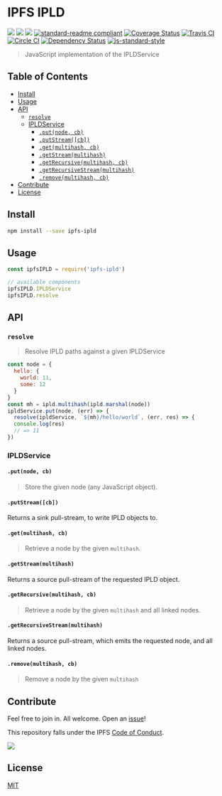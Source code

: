 # IPFS IPLD

[![](https://img.shields.io/badge/made%20by-Protocol%20Labs-blue.svg?style=flat-square)](http://ipn.io)
[![](https://img.shields.io/badge/project-IPFS-blue.svg?style=flat-square)](http://ipfs.io/)
[![](https://img.shields.io/badge/freenode-%23ipfs-blue.svg?style=flat-square)](http://webchat.freenode.net/?channels=%23ipfs)
[![standard-readme compliant](https://img.shields.io/badge/standard--readme-OK-green.svg?style=flat-square)](https://github.com/RichardLitt/standard-readme)
[![Coverage Status](https://coveralls.io/repos/github/ipfs/js-ipfs-ipld/badge.svg?branch=master)](https://coveralls.io/github/ipfs/js-ipfs-ipld?branch=master)
[![Travis CI](https://travis-ci.org/ipfs/js-ipfs-ipld.svg?branch=master)](https://travis-ci.org/ipfs/js-ipfs-ipld)
[![Circle CI](https://circleci.com/gh/ipfs/js-ipfs-ipld.svg?style=svg)](https://circleci.com/gh/ipfs/js-ipfs-ipld)
[![Dependency Status](https://david-dm.org/ipfs/js-ipfs-ipld.svg?style=flat-square)](https://david-dm.org/ipfs/js-ipfs-ipld) [![js-standard-style](https://img.shields.io/badge/code%20style-standard-brightgreen.svg?style=flat-square)](https://github.com/feross/standard)

> JavaScript implementation of the IPLDService

## Table of Contents

* [Install](#install)
* [Usage](#usage)
* [API](#api)
  + [`resolve`](#resolve)
  + [IPLDService](#ipldservice)
    - [`.put(node, cb)`](#putnode-cb)
    - [`.putStream([cb])`](#putstreamcb)
    - [`.get(multihash, cb)`](#getmultihash-cb)
    - [`.getStream(multihash)`](#getstreammultihash)
    - [`.getRecursive(multihash, cb)`](#getrecursivemultihash-cb)
    - [`.getRecursiveStream(multihash)`](#getrecursivestreammultihash)
    - [`.remove(multihash, cb)`](#removemultihash-cb)
* [Contribute](#contribute)
* [License](#license)

## Install

```bash
npm install --save ipfs-ipld
```

## Usage

```js
const ipfsIPLD = require('ipfs-ipld')

// available components
ipfsIPLD.IPLDService
ipfsIPLD.resolve
```

## API

### `resolve`

> Resolve IPLD paths against a given IPLDService

```js
const node = {
  hello: {
    world: 11,
    some: 12
  }
}
const mh = ipld.multihash(ipld.marshal(node))
ipldService.put(node, (err) => {
  resolve(ipldService, `${mh}/hello/world`, (err, res) => {
  console.log(res)
  // => 11
})
```

### IPLDService

#### `.put(node, cb)`

> Store the given node (any JavaScript object).

#### `.putStream([cb])`

Returns a sink pull-stream, to write IPLD objects to.

#### `.get(multihash, cb)`

> Retrieve a node by the given `multihash`.

#### `.getStream(multihash)`

Returns a source pull-stream of the requested IPLD object.

#### `.getRecursive(multihash, cb)`

> Retrieve a node by the given `multihash` and all linked nodes.

#### `.getRecursiveStream(multihash)`

Returns a source pull-stream, which emits the requested node, and
all linked nodes.

#### `.remove(multihash, cb)`

> Remove a node by the given `multihash`

## Contribute

Feel free to join in. All welcome. Open an [issue](https://github.com/ipfs/js-ipfs-ipld/issues)!

This repository falls under the IPFS [Code of Conduct](https://github.com/ipfs/community/blob/master/code-of-conduct.md).

[![](https://cdn.rawgit.com/jbenet/contribute-ipfs-gif/master/img/contribute.gif)](https://github.com/ipfs/community/blob/master/contributing.md)

## License

[MIT](LICENSE)
